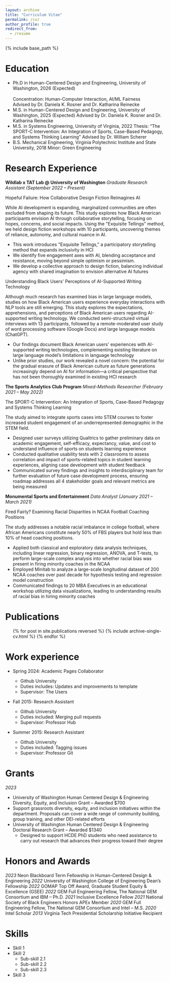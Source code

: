 ```yaml
---
layout: archive
title: "Curriculum Vitae"
permalink: /cv/
author_profile: true
redirect_from:
  - /resume
---
```


{% include base_path %}

Education
======
* Ph.D in Human-Centered Design and Engineering, University of Washington, 2026 (Expected)<br>  
  Concentration: Human-Computer Interaction, AI/ML Fairness<br>
  Advised by Dr. Daniela K. Rosner and Dr. Katharina Reinecke<br>
* M.S. in Human-Centered Design and Engineering, University of Washington, 2025 (Expected)
  Advised by Dr. Daniela K. Rosner and Dr. Katharina Reinecke
* M.S. in Systems Engineering, University of Virginia, 2022
  Thesis: “The SPORT-C Intervention: An Integration of Sports, Case-Based Pedagogy, and Systems Thinking Learning”
  Advised by Dr. William Scherer
* B.S. Mechanical Engineering, Virginia Polytechnic Institute and State University, 2018
  Minor: Green Engineering

Research Experience
======

**Wildlab x TAT Lab @ University of Washington** 
*Graduate Research Assistant (September 2022 – Present)* 

Hopeful Failure: How Collaborative Design Fiction Reimagines AI

While AI development is expanding, marginalized communities are often excluded from shaping its future. This study explores how Black American participants envision AI through collaborative storytelling, focusing on hopes, concerns, and social impacts. Using the "Exquisite Tellings" method, we held design fiction workshops with 10 participants, uncovering themes of reliance, autonomy, and cultural nuance in AI. 

*	This work introduces "Exquisite Tellings," a participatory storytelling method that expands inclusivity in HCI
*	We identify five engagement axes with AI, blending acceptance and resistance, moving beyond simple optimism or pessimism.
*	We develop a collective approach to design fiction, balancing individual agency with shared imagination to envision alternative AI futures

Understanding Black Users' Perceptions of AI-Supported Writing Technology

Although much research has examined bias in large language models, studies on how Black American users experience everyday interactions with NLP tools are still emerging. This study explores the expectations, apprehensions, and perceptions of Black American users regarding AI-supported writing technology. We conducted semi-structured virtual interviews with 13 participants, followed by a remote-moderated user study of word processing software (Google Docs) and large language models (ChatGPT).

*	Our findings document Black American users' experiences with AI-supported writing technologies, complementing existing literature on large language model’s limitations in language technology
*	Unlike prior studies, our work revealed a novel concern: the potential for the gradual erasure of Black American culture as future generations increasingly depend on AI for information—a critical perspective that has not been thoroughly examined in existing HCI research

**The Sports Analytics Club Program** 
*Mixed-Methods Researcher (February 2021 – May 2022)*

The SPORT-C Intervention: An Integration of Sports, Case-Based Pedagogy and Systems Thinking Learning 

The study aimed to integrate sports cases into STEM courses to foster increased student engagement of an underrepresented demographic in the STEM field. 

*	Designed user surveys utilizing Qualtrics to gather preliminary data on academic engagement, self-efficacy, expectancy, value, and cost to understand influence of sports on students learning experience
*	Conducted qualitative usability tests with 2 classrooms to assess correlation and impact of sports-related topics in student learning experiences, aligning case development with student feedback 
*	Communicated survey findings and insights to interdisciplinary team for further evaluation of future case development process, ensuring roadmap addresses all 4 stakeholder goals and relevant metrics are being measured

**Monumental Sports and Entertainment**
*Data Analyst (January 2021 – March 2021)*

Fired Fairly? Examining Racial Disparities in NCAA Football Coaching Positions 

The study addresses a notable racial imbalance in college football, where African Americans constitute nearly 50% of FBS players but hold less than 10% of head coaching positions. 

*	Applied both classical and exploratory data analysis techniques, including linear regression, binary regression, ANOVA, and T-tests, to perform large-scale complex analysis into whether racial bias was present in firing minority coaches in the NCAA
*	Employed Minitab to analyze a large-scale longitudinal dataset of 200 NCAA coaches over past decade for hypothesis testing and regression model construction
*	Communicated findings to 20 MBA Executives in an educational workshop utilizing data visualizations, leading to understanding results of racial bias in hiring minority coaches 

Publications
======
  <ul>{% for post in site.publications reversed %}
    {% include archive-single-cv.html %}
  {% endfor %}</ul>


Work experience
======
* Spring 2024: Academic Pages Collaborator
  * Github University
  * Duties includes: Updates and improvements to template
  * Supervisor: The Users

* Fall 2015: Research Assistant
  * Github University
  * Duties included: Merging pull requests
  * Supervisor: Professor Hub

* Summer 2015: Research Assistant
  * Github University
  * Duties included: Tagging issues
  * Supervisor: Professor Git
  

Grants
======

*2023*	

* University of Washington Human Centered Design & Engineering Diversity, Equity, and Inclusion Grant – Awarded $700
 * Support grassroots diversity, equity, and inclusion initiatives within the department. Proposals can cover a wide range of community building, group training, and other DEI-related efforts
* University of Washington Human Centered Design & Engineering Doctoral Research Grant – Awarded $1340
  * Designed to support HCDE PhD students who need assistance to carry out research that advances their progress toward their degree

Honors and Awards
======

*2023*	Neon Blackboard Term Fellowship in Human-Centered Design & Engineering
*2022*	University of Washington College of Engineering Dean’s Fellowship
*2022*	GOMAP Top Off Award, Graduate Student Equity & Excellence (GSEE)
*2022*	GEM Full Engineering Fellow, The National GEM Consortium and IBM – Ph.D.
*2021*	Inclusive Excellence Fellow
*2021*	National Society of Black Engineers Honors APEx Member
*2020*	GEM Full Engineering Fellow, The National GEM Consortium and Intel – M.S.
*2020*	Intel Scholar
*2013*	Virginia Tech Presidential Scholarship Initiative Recipient


Skills
======
* Skill 1
* Skill 2
  * Sub-skill 2.1
  * Sub-skill 2.2
  * Sub-skill 2.3
* Skill 3

  
<!-- Talks
======
  <ul>{% for post in site.talks reversed %}
    {% include archive-single-talk-cv.html  %}
  {% endfor %}</ul>
  
Teaching
======
  <ul>{% for post in site.teaching reversed %}
    {% include archive-single-cv.html %}
  {% endfor %}</ul>
  
Service and leadership
======
* Currently signed in to 43 different slack teams -->
